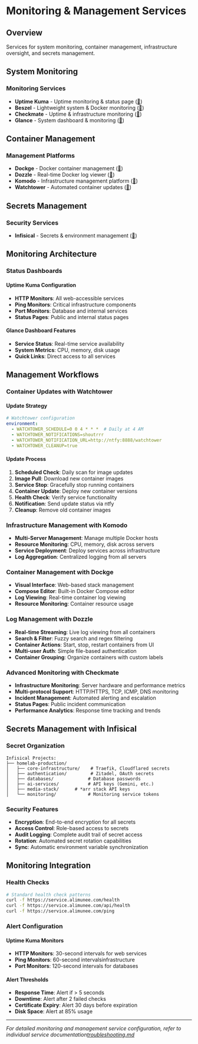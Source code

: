 # Monitoring & Management Services

## Overview

Services for system monitoring, container management, infrastructure oversight, and secrets management.

## System Monitoring

### Monitoring Services
- **Uptime Kuma** - Uptime monitoring & status page ([📖](../../services/kuma/documentation.md))
- **Beszel** - Lightweight system & Docker monitoring ([📖](../../services/beszel/documentation.md))
- **Checkmate** - Uptime & infrastructure monitoring ([📖](../../services/checkmate/documentation.md))
- **Glance** - System dashboard & monitoring ([📖](../../services/glance/documentation.md))

## Container Management

### Management Platforms
- **Dockge** - Docker container management ([📖](../../services/dockge/documentation.md))
- **Dozzle** - Real-time Docker log viewer ([📖](../../services/dozzle/documentation.md))
- **Komodo** - Infrastructure management platform ([📖](../../services/komodo/documentation.md))
- **Watchtower** - Automated container updates ([📖](../../services/watchtower/documentation.md))

## Secrets Management

### Security Services
- **Infisical** - Secrets & environment management ([📖](../../services/infisical/documentation.md))

## Monitoring Architecture

### Status Dashboards

#### Uptime Kuma Configuration
- **HTTP Monitors**: All web-accessible services
- **Ping Monitors**: Critical infrastructure components
- **Port Monitors**: Database and internal services
- **Status Pages**: Public and internal status pages

#### Glance Dashboard Features
- **Service Status**: Real-time service availability
- **System Metrics**: CPU, memory, disk usage
- **Quick Links**: Direct access to all services

## Management Workflows

### Container Updates with Watchtower

#### Update Strategy
```yaml
# Watchtower configuration
environment:
  - WATCHTOWER_SCHEDULE=0 0 4 * * *  # Daily at 4 AM
  - WATCHTOWER_NOTIFICATIONS=shoutrrr
  - WATCHTOWER_NOTIFICATION_URL=http://ntfy:8888/watchtower
  - WATCHTOWER_CLEANUP=true
```

#### Update Process
1. **Scheduled Check**: Daily scan for image updates
2. **Image Pull**: Download new container images
3. **Service Stop**: Gracefully stop running containers
4. **Container Update**: Deploy new container versions
5. **Health Check**: Verify service functionality
6. **Notification**: Send update status via ntfy
7. **Cleanup**: Remove old container images

### Infrastructure Management with Komodo
- **Multi-Server Management**: Manage multiple Docker hosts
- **Resource Monitoring**: CPU, memory, disk across servers
- **Service Deployment**: Deploy services across infrastructure
- **Log Aggregation**: Centralized logging from all servers

### Container Management with Dockge
- **Visual Interface**: Web-based stack management
- **Compose Editor**: Built-in Docker Compose editor
- **Log Viewing**: Real-time container log viewing
- **Resource Monitoring**: Container resource usage

### Log Management with Dozzle
- **Real-time Streaming**: Live log viewing from all containers
- **Search & Filter**: Fuzzy search and regex filtering
- **Container Actions**: Start, stop, restart containers from UI
- **Multi-user Auth**: Simple file-based authentication
- **Container Grouping**: Organize containers with custom labels

### Advanced Monitoring with Checkmate
- **Infrastructure Monitoring**: Server hardware and performance metrics
- **Multi-protocol Support**: HTTP/HTTPS, TCP, ICMP, DNS monitoring
- **Incident Management**: Automated alerting and escalation
- **Status Pages**: Public incident communication
- **Performance Analytics**: Response time tracking and trends

## Secrets Management with Infisical

### Secret Organization
```
Infisical Projects:
├── homelab-production/
│   ├── core-infrastructure/    # Traefik, Cloudflared secrets
│   ├── authentication/         # Zitadel, OAuth secrets
│   ├── databases/             # Database passwords
│   ├── ai-services/           # API keys (Gemini, etc.)
│   ├── media-stack/      # *arr stack API keys
│   └── monitoring/            # Monitoring service tokens
```

### Security Features
- **Encryption**: End-to-end encryption for all secrets
- **Access Control**: Role-based access to secrets
- **Audit Logging**: Complete audit trail of secret access
- **Rotation**: Automated secret rotation capabilities
- **Sync**: Automatic environment variable synchronization

## Monitoring Integration

### Health Checks
```bash
# Standard health check patterns
curl -f https://service.alimunee.com/health
curl -f https://service.alimunee.com/api/health
curl -f https://service.alimunee.com/ping
```

### Alert Configuration

#### Uptime Kuma Monitors
- **HTTP Monitors**: 30-second intervals for web services
- **Ping Monitors**: 60-second intervalsinfrastructure
- **Port Monitors**: 120-second intervals for databases

#### Alert Thresholds
- **Response Time**: Alert if > 5 seconds
- **Downtime**: Alert after 2 failed checks
- **Certificate Expiry**: Alert 30 days before expiration
- **Disk Space**: Alert at 85% usage

---

*For detailed monitoring and management service configuration, refer to individual service documentation[troubleshooting.md](troubleshooting.md)*
